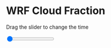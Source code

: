 <h1>WRF  Cloud Fraction </h1>
<p>Drag the slider to change the time</p>

<div class="slidecontainer">
<input oninput='setImage(this)' class="slider" type="range" min="0" max="31" value="0" step="1" />
<img id='img'/>
</div>

<script>
var img = document.getElementById('img');
var img_array = ['/assets/images/wrf/cf_wrfout_d01_2020-04-22_12:00:00.png',
'/assets/images/wrf/cf_wrfout_d01_2020-04-22_13:00:00.png',
'/assets/images/wrf/cf_wrfout_d01_2020-04-22_14:00:00.png',
'/assets/images/wrf/cf_wrfout_d01_2020-04-22_15:00:00.png',
'/assets/images/wrf/cf_wrfout_d01_2020-04-22_16:00:00.png',
'/assets/images/wrf/cf_wrfout_d01_2020-04-22_17:00:00.png',
'/assets/images/wrf/cf_wrfout_d01_2020-04-22_18:00:00.png',
'/assets/images/wrf/cf_wrfout_d01_2020-04-22_19:00:00.png',
'/assets/images/wrf/cf_wrfout_d01_2020-04-22_20:00:00.png',
'/assets/images/wrf/cf_wrfout_d01_2020-04-22_21:00:00.png',
'/assets/images/wrf/cf_wrfout_d01_2020-04-22_22:00:00.png',
'/assets/images/wrf/cf_wrfout_d01_2020-04-22_23:00:00.png',
'/assets/images/wrf/cf_wrfout_d01_2020-04-23_00:00:00.png',
'/assets/images/wrf/cf_wrfout_d01_2020-04-23_01:00:00.png',
'/assets/images/wrf/cf_wrfout_d01_2020-04-23_02:00:00.png',
'/assets/images/wrf/cf_wrfout_d01_2020-04-23_03:00:00.png',
'/assets/images/wrf/cf_wrfout_d01_2020-04-23_04:00:00.png',
'/assets/images/wrf/cf_wrfout_d01_2020-04-23_05:00:00.png',
'/assets/images/wrf/cf_wrfout_d01_2020-04-23_06:00:00.png',
'/assets/images/wrf/cf_wrfout_d01_2020-04-23_07:00:00.png',
'/assets/images/wrf/cf_wrfout_d01_2020-04-23_08:00:00.png',
'/assets/images/wrf/cf_wrfout_d01_2020-04-23_09:00:00.png',
'/assets/images/wrf/cf_wrfout_d01_2020-04-23_10:00:00.png',
'/assets/images/wrf/cf_wrfout_d01_2020-04-23_11:00:00.png',
'/assets/images/wrf/cf_wrfout_d01_2020-04-23_12:00:00.png',
'/assets/images/wrf/cf_wrfout_d01_2020-04-23_13:00:00.png',
'/assets/images/wrf/cf_wrfout_d01_2020-04-23_14:00:00.png',
'/assets/images/wrf/cf_wrfout_d01_2020-04-23_15:00:00.png',
'/assets/images/wrf/cf_wrfout_d01_2020-04-23_16:00:00.png',
'/assets/images/wrf/cf_wrfout_d01_2020-04-23_17:00:00.png',
'/assets/images/wrf/cf_wrfout_d01_2020-04-23_18:00:00.png',];
function setImage(obj)
{
        var value = obj.value;
        img.src = img_array[value];

}
</script>
